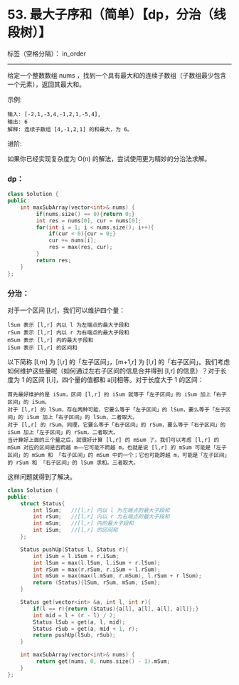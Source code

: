 ﻿# 53. 最大子序和（简单）【dp，分治（线段树）】

标签（空格分隔）： in_order

---
给定一个整数数组 nums ，找到一个具有最大和的连续子数组（子数组最少包含一个元素），返回其最大和。

示例:

    输入: [-2,1,-3,4,-1,2,1,-5,4],
    输出: 6
    解释: 连续子数组 [4,-1,2,1] 的和最大，为 6。

进阶:

如果你已经实现复杂度为 O(n) 的解法，尝试使用更为精妙的分治法求解。

### dp：  
```c++
class Solution {
public:
    int maxSubArray(vector<int>& nums) {
         if(nums.size() == 0){return 0;}
         int res = nums[0], cur = nums[0];
         for(int i = 1; i < nums.size(); i++){
             if(cur < 0){cur = 0;}
             cur += nums[i];
             res = max(res, cur);
         }
         return res;
    }
};
```

### 分治：   
对于一个区间 [l,r]，我们可以维护四个量：  

    lSum 表示 [l,r] 内以 l 为左端点的最大子段和
    rSum 表示 [l,r] 内以 r 为右端点的最大子段和
    mSum 表示 [l,r] 内的最大子段和
    iSum 表示 [l,r] 的区间和

以下简称 [l,m] 为 [l,r] 的「左子区间」，[m+1,r] 为 [l,r] 的「右子区间」。我们考虑如何维护这些量呢（如何通过左右子区间的信息合并得到 [l,r] 的信息）？对于长度为 1 的区间 [i,i]，四个量的值都和 a[i]​ 相等。对于长度大于 1 的区间：

    首先最好维护的是 iSum，区间 [l,r] 的 iSum 就等于「左子区间」的 iSum 加上「右子区间」的 iSum。
    对于 [l,r] 的 lSum，存在两种可能，它要么等于「左子区间」的 lSum，要么等于「左子区间」的 iSum 加上「右子区间」的 lSum，二者取大。
    对于 [l,r] 的 rSum，同理，它要么等于「右子区间」的 rSum，要么等于「右子区间」的 iSum 加上「左子区间」的 rSum，二者取大。
    当计算好上面的三个量之后，就很好计算 [l,r] 的 mSum 了。我们可以考虑 [l,r] 的 mSum 对应的区间是否跨越 m——它可能不跨越 m，也就是说 [l,r] 的 mSum 可能是「左子区间」的 mSum 和 「右子区间」的 mSum 中的一个；它也可能跨越 m，可能是「左子区间」的 rSum 和 「右子区间」的 lSum 求和。三者取大。

这样问题就得到了解决。
```c++
class Solution {
public:
    struct Status{
        int lSum;   //[l,r] 内以 l 为左端点的最大子段和
        int rSum;   //[l,r] 内以 r 为右端点的最大子段和
        int mSum;   //[l,r] 内的最大子段和
        int iSum;   //[l,r] 的区间和
    };

    Status pushUp(Status l, Status r){
        int iSum = l.iSum + r.iSum;
        int lSum = max(l.lSum, l.iSum + r.lSum);
        int rSum = max(r.rSum, r.iSum + l.rSum);
        int mSum = max(max(l.mSum, r.mSum), l.rSum + r.lSum);
        return (Status){lSum, rSum, mSum, iSum};
    }

    Status get(vector<int> &a, int l, int r){
        if(l == r){return (Status){a[l], a[l], a[l], a[l]};}
        int mid = l + (r - l) / 2;
        Status lSub = get(a, l, mid);
        Status rSub = get(a, mid + 1, r);
        return pushUp(lSub, rSub);
    }

    int maxSubArray(vector<int>& nums) {
         return get(nums, 0, nums.size() - 1).mSum;
    }
};
```